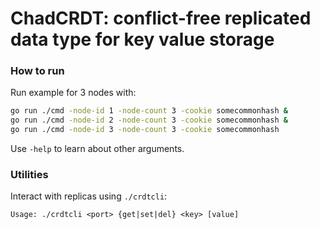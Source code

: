 # ChadCRDT: conflict-free replicated data type for key value storage

### How to run

Run example for 3 nodes with:

```bash
go run ./cmd -node-id 1 -node-count 3 -cookie somecommonhash &
go run ./cmd -node-id 2 -node-count 3 -cookie somecommonhash &
go run ./cmd -node-id 3 -node-count 3 -cookie somecommonhash
```

Use `-help` to learn about other arguments.

### Utilities

Interact with replicas using `./crdtcli`:

```
Usage: ./crdtcli <port> {get|set|del} <key> [value]
```
